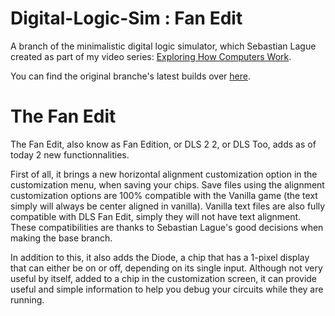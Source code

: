 # Digital-Logic-Sim : Fan Edit
A branch of the minimalistic digital logic simulator, which Sebastian Lague created as part of my video series: [Exploring How Computers Work](https://www.youtube.com/playlist?list=PLFt_AvWsXl0dPhqVsKt1Ni_46ARyiCGSq).

You can find the original branche's latest builds over [here](https://sebastian.itch.io/digital-logic-sim).<br>

# The Fan Edit

The Fan Edit, also know as Fan Edition, or DLS 2 2, or DLS Too, adds as of today 2 new functionnalities.

First of all, it brings a new horizontal alignment customization option in the customization menu, when saving your chips.
Save files using the alignment customization options are 100% compatible with the Vanilla game (the text simply will always be center aligned in vanilla).
Vanilla text files are also fully compatible with DLS Fan Edit, simply they will not have text alignment.
These compatibilities are thanks to Sebastian Lague's good decisions when making the base branch.

In addition to this, it also adds the Diode, a chip that has a 1-pixel display that can either be on or off, depending on its single input. Although not very useful by itself, added to a chip in the customization screen, it can provide useful and simple information to help you debug your circuits while they are running.

